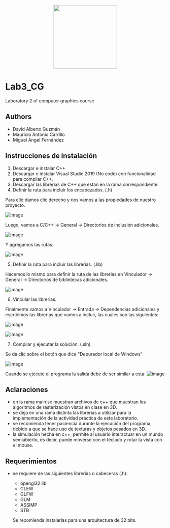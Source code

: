 <p align='center'>
  <img width='200' heigth='225' src='https://user-images.githubusercontent.com/62605744/171186764-43f7aae0-81a9-4b6e-b4ce-af963564eafb.png'>
</p>

# Lab3_CG
Laboratory 2 of computer graphics course

## Authors
- David Alberto Guzmán
- Mauricio Antonio Carrillo
- Miguel Angel Fernández

## Instrucciones de instalación
1. Descargar e instalar C++
2. Descargar e instalar Visual Studio 2019 (No code) con funcionalidad para compilar C++.
3. Descargar las librerias de C++ que están en la rama correspondiente.
4. Definir la ruta para incluir los encabezados. (.h)

Para ello damos clic derecho y nos vamos a las propiedades de nuestro proyecto.

![image](https://user-images.githubusercontent.com/62605744/231725249-7a947845-f8f8-4c77-8899-2663cbeea67d.png)

Luego, vamos a C/C++ -> General -> Directorios de inclusión adicionales.

![image](https://user-images.githubusercontent.com/62605744/231725418-584a598c-dea1-4433-9b93-2993ed6c9220.png)

Y agregamos las rutas.

![image](https://user-images.githubusercontent.com/62605744/231725780-b1eaad80-4291-4613-a978-a7a4d792f89b.png)

5. Definir la ruta para incluir las librerias. (.lib)

Hacemos lo mismo para definir la ruta de las librerias en Vinculador -> General -> Directorios de bibliotecas adicionales.

![image](https://user-images.githubusercontent.com/62605744/231726135-2039971a-8aaa-4f5b-ba86-76f842b2bc16.png)

6. Vincular las librerias.

Finalmente vamos a Vinculador -> Entrada -> Dependencias adicionales y escribimos las librerias que vamos a incluir, las cuales son las siguientes:

![image](https://user-images.githubusercontent.com/62605744/231726364-75b27b4b-d5ab-4dba-b474-31d5ef772c6b.png)

![image](https://github.com/Daga2001/Lab3_CG/assets/62605744/633d6e2e-59f0-4c3f-93a9-97e9f5727cde)

7. Compilar y ejecutar la solución. (.sln)

Se da clic sobre el botón que dice "Depurador local de Windows"

![image](https://user-images.githubusercontent.com/62605744/231726848-7ee4b067-c36b-42d5-9fd8-a011c8ff31e1.png)

Cuando se ejecute el programa la salida debe de ser similar a esta:
![image](https://github.com/Daga2001/Lab3_CG/assets/62605744/2d3a9a68-4b26-4d2a-8f68-31ee1ba0902f)

## Aclaraciones
- en la rama main se muestran archivos de c++ que muestran los algoritmos de rasterización vistos en clase en 3D.
- se deja en una rama distinta las librerias a utilizar para la implementación de la actividad práctica de este laboratorio.
- se recomienda tener paciencia durante la ejecución del programa, debido a que se hace uso de texturas y objetos pesados en 3D.
- la simulación hecha en c++, permite al usuario interactuar en un mundo semiabierto, es decir, puede moverse con el teclado y rotar la vista con el mouse.

## Requerimientos
- se requiere de las siguientes librerias o cabeceras (.h):
  - opengl32.lib
  - GLEW
  - GLFW 
  - GLM
  - ASSIMP
  - STB

  Se recomienda instalarlas para una arquitectura de 32 bits.
